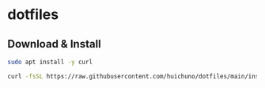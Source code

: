 # dotfiles

## Download & Install
```sh
sudo apt install -y curl

curl -fsSL https://raw.githubusercontent.com/huichuno/dotfiles/main/install.sh | sh
```
